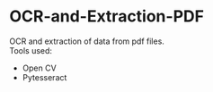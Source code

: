 # OCR-and-Extraction-PDF
OCR and extraction of data from pdf files.<br>
Tools used: <br>
<ul>
<li> Open CV </li>
<li> Pytesseract </li>
</ul>
